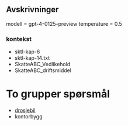 ## Avskrivninger

modell = gpt-4-0125-preview
temperature = 0.5

### kontekst
- sktl-kap-6
- sktl-kap-14.txt
- SkatteABC_Vedlikehold
- SkatteABC_driftsmiddel


# To grupper spørsmål
- [drosjebil](https://github.com/hans-chr-f/ChatGPT-skatterett/blob/main/avskrivninger-drosje.md)
- kontorbygg
